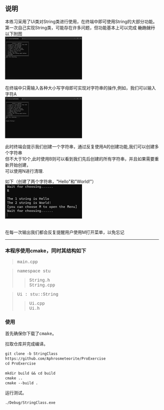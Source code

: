 ## **说明<br />**
本练习采用了Ui类对String类进行使用，在终端中即可使用String的大部分功能。  
第一次自己实现String类，可能存在许多问题，但功能基本上可以完成  ~~能跑就行~~
以下附图<br />
<img src=".\pic\str1.png" width="50%" hight="50%" >  

在终端中只需输入各种大小写字母即可实现对字符串的操作,例如，我们可以输入字符A  
<img src=".\pic\str2.png" width="50%" hight="50%" >  

此时终端会提示我们创建一个字符串，通过反复使用A的创建功能,我们可以创建多个字符串  
但不大于10个,此时使用B则可以看到我们先后创建的所有字符串，并且如果需要重新开始创建，<br />可以使用N进行清理.

如下（创建了两个字符串，"Hello"和"World!"）<br />
<img src=".\pic\str3.png" width="50%" hight="50%" >

<br>在每一次输出我们都会反复提醒用户使用M打开菜单，以免忘记  

***
### 本程序使用cmake，同时其结构如下<br />  

> <font face="Courier new">main.cpp
 
>namespace stu
> > String.h   
> String.cpp

> Ui : stu::String  
> >Ui.cpp  
> Ui.h

### 使用
首先确保你下载了cmake。

拉取仓库并完成编译。
~~~
git clone -b StringClass https://github.com/Aphrosmeteorite/ProExercise
cd ProExercise

mkdir build && cd build
cmake ..
cmake --build .
~~~

运行测试。
~~~
./Debug/StringClass.exe
~~~

